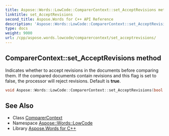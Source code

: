 ```yaml
---
title: Aspose::Words::LowCode::ComparerContext::set_AcceptRevisions method
linktitle: set_AcceptRevisions
second_title: Aspose.Words for C++ API Reference
description: 'Aspose::Words::LowCode::ComparerContext::set_AcceptRevisions method. Indicates whether to accept revisions in the documents before comparing them. If the compared documents contain revisions and this flag is set to false, the processor will reject revisions. Default is true in C++.'
type: docs
weight: 9000
url: /cpp/aspose.words.lowcode/comparercontext/set_acceptrevisions/
---
```

## ComparerContext::set_AcceptRevisions method


Indicates whether to accept revisions in the documents before comparing them. If the compared documents contain revisions and this flag is set to false, the processor will reject revisions. Default is **true**.

```cpp
void Aspose::Words::LowCode::ComparerContext::set_AcceptRevisions(bool value)
```

## See Also

* Class [ComparerContext](../)
* Namespace [Aspose::Words::LowCode](../../)
* Library [Aspose.Words for C++](../../../)
